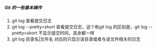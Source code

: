 ##### Git 的一些基本操作

1. git log 查看提交日志
2. git log --pretty=short   查看提交日志，这个和git log 的区别是，git log --pretty=short 不显示提交时间，其余都一样
3. git log 目录名|文件名  对应的只显示该目录或者与该文件相关的日志